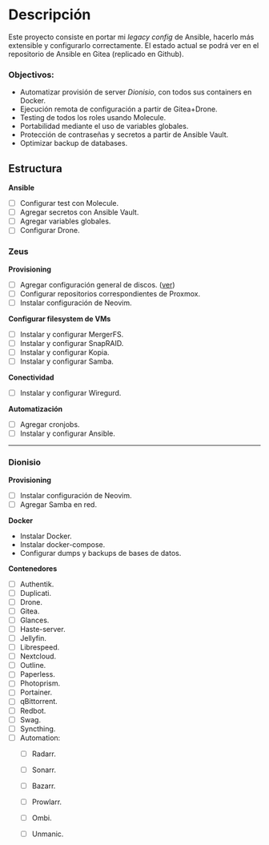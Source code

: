 # Descripción

Este proyecto consiste en portar mi _legacy config_ de Ansible, hacerlo más extensible y configurarlo correctamente.
El estado actual se podrá ver en el repositorio de Ansible en Gitea (replicado en Github).

### Objectivos:
- Automatizar provisión de server _Dionisio_, con todos sus containers en Docker.
- Ejecución remota de configuración a partir de Gitea+Drone.
- Testing de todos los roles usando Molecule.
- Portabilidad mediante el uso de variables globales.
- Protección de contraseñas y secretos a partir de Ansible Vault.
- Optimizar backup de databases.

## Estructura

**Ansible**
- [ ] Configurar test con Molecule.
- [ ] Agregar secretos con Ansible Vault.
- [ ] Agregar variables globales.
- [ ] Configurar Drone.

### Zeus

**Provisioning**
- [ ] Agregar configuración general de discos. ([ver](https://github.com/FuzzyMistborn/infra/tree/main/roles/adonalsium))
- [ ] Configurar repositorios correspondientes de Proxmox.
- [ ] Instalar configuración de Neovim.

**Configurar filesystem de VMs**
- [ ] Instalar y configurar MergerFS.
- [ ] Instalar y configurar SnapRAID.
- [ ] Instalar y configurar Kopia.
- [ ] Instalar y configurar Samba.

**Conectividad**
- [ ] Instalar y configurar Wiregurd.

**Automatización**
- [ ] Agregar cronjobs.
- [ ] Instalar y configurar Ansible.

---

### Dionisio

**Provisioning**
- [ ] Instalar configuración de Neovim.
- [ ] Agregar Samba en red.

**Docker**
- Instalar Docker.
- Instalar docker-compose.
- Configurar dumps y backups de bases de datos.

**Contenedores**
- [ ] Authentik.
- [ ] Duplicati.
- [ ] Drone.
- [ ] Gitea.
- [ ] Glances.
- [ ] Haste-server.
- [ ] Jellyfin.
- [ ] Librespeed.
- [ ] Nextcloud.
- [ ] Outline.
- [ ] Paperless.
- [ ] Photoprism.
- [ ] Portainer.
- [ ] qBittorrent.
- [ ] Redbot.
- [ ] Swag.
- [ ] Syncthing.
- [ ] Automation:
  - [ ] Radarr.
  - [ ] Sonarr.
  - [ ] Bazarr.
  - [ ] Prowlarr.
  - [ ] Ombi.
  - [ ] Unmanic.

